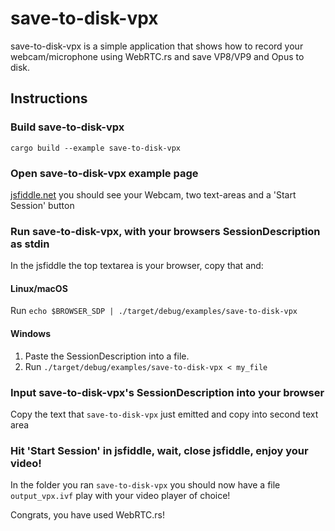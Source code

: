 # save-to-disk-vpx
save-to-disk-vpx is a simple application that shows how to record your webcam/microphone using WebRTC.rs and save VP8/VP9 and Opus to disk.

## Instructions
### Build save-to-disk-vpx
```
cargo build --example save-to-disk-vpx
```

### Open save-to-disk-vpx example page
[jsfiddle.net](https://jsfiddle.net/vfmcg8rk/1/) you should see your Webcam, two text-areas and a 'Start Session' button

### Run save-to-disk-vpx, with your browsers SessionDescription as stdin
In the jsfiddle the top textarea is your browser, copy that and:
#### Linux/macOS
Run `echo $BROWSER_SDP | ./target/debug/examples/save-to-disk-vpx`
#### Windows
1. Paste the SessionDescription into a file.
1. Run `./target/debug/examples/save-to-disk-vpx < my_file`

### Input save-to-disk-vpx's SessionDescription into your browser
Copy the text that `save-to-disk-vpx` just emitted and copy into second text area

### Hit 'Start Session' in jsfiddle, wait, close jsfiddle, enjoy your video!
In the folder you ran `save-to-disk-vpx` you should now have a file `output_vpx.ivf` play with your video player of choice!

Congrats, you have used WebRTC.rs!
